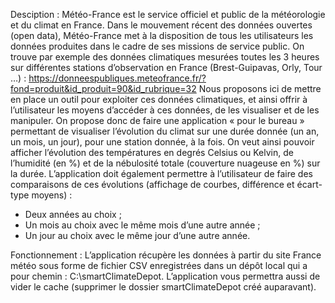 Desciption : 
Météo-France est le service officiel et public de la météorologie et du climat en France. Dans
le mouvement récent des données ouvertes (open data), Météo-France met à la disposition
de tous les utilisateurs les données produites dans le cadre de ses missions de service public.
On trouve par exemple des données climatiques mesurées toutes les 3 heures sur
différentes stations d’observation en France (Brest-Guipavas, Orly, Tour …) :
https://donneespubliques.meteofrance.fr/?fond=produit&id_produit=90&id_rubrique=32
Nous proposons ici de mettre en place un outil pour exploiter ces données climatiques, et
ainsi offrir à l’utilisateur les moyens d’accéder à ces données, de les visualiser et de les
manipuler.
On propose donc de faire une application « pour le bureau » permettant de visualiser
l’évolution du climat sur une durée donnée (un an, un mois, un jour), pour une station
donnée, à la fois. On veut ainsi pouvoir afficher l’évolution des températures en degrés
Celsius ou Kelvin, de l’humidité (en %) et de la nébulosité totale (couverture nuageuse en %)
sur la durée.
L’application doit également permettre à l’utilisateur de faire des comparaisons de ces
évolutions (affichage de courbes, différence et écart-type moyens) :
 - Deux années au choix ;
 - Un mois au choix avec le même mois d’une autre année ;
 - Un jour au choix avec le même jour d’une autre année.

Fonctionnement : 
L’application récupère les données à partir du site France météo sous forme de fichier CSV enregistrées dans un dépôt local qui a pour chemin : C:\smartClimateDepot.
L’application vous permettra aussi de vider le cache (supprimer le dossier smartClimateDepot  créé auparavant). 
